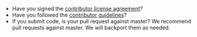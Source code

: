 <!--
Thank you for your interest in contributing to Elastic Cloud on Kubernetes!
There are a few simple things to check before submitting your pull request
that can help with the review process. You should delete these items
from your submission, but they are here to help bring them to your
attention.
-->

- Have you signed the [contributor license agreement](https://www.elastic.co/contributor-agreement)?
- Have you followed the [contributor guidelines](https://github.com/elastic/cloud-on-k8s/tree/main/CONTRIBUTING.md)?
- If you submit code, is your pull request against master? We recommend pull requests against master. We will backport them as needed.
